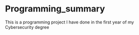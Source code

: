 # Programming_summary
This is a programming project I have done in the first year of my Cybersecurity degree
